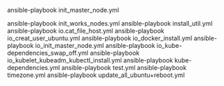 ansible-playbook init_master_node.yml

ansible-playbook init_works_nodes.yml
ansible-playbook install_util.yml
ansible-playbook io.cat_file_host.yml
ansible-playbook io_creat_user_ubuntu.yml
ansible-playbook io_docker_install.yml
ansible-playbook io_init_master_node.yml
ansible-playbook io_kube-dependencies_swap_off.yml
ansible-playbook io_kubelet_kubeadm_kubectl_install.yml
ansible-playbook kube-dependencies.yml
ansible-playbook test.yml
ansible-playbook timezone.yml
ansible-playbook update_all_ubuntu+reboot.yml
